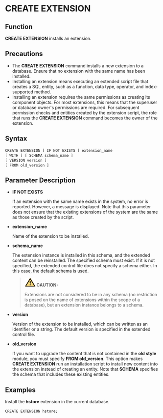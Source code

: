 # CREATE EXTENSION<a name="EN-US_TOPIC_0000001080534638"></a>

## Function<a name="section173831846163116"></a>

**CREATE EXTENSION**  installs an extension.

## Precautions<a name="section786041713618"></a>

-   The  **CREATE EXTENSION**  command installs a new extension to a database. Ensure that no extension with the same name has been installed.
-   Installing an extension means executing an extended script file that creates a SQL entity, such as a function, data type, operator, and index-supported method.
-   Installing an extension requires the same permissions as creating its component objects. For most extensions, this means that the superuser or database owner's permissions are required. For subsequent permission checks and entities created by the extension script, the role that runs the  **CREATE EXTENSION**  command becomes the owner of the extension.

## Syntax<a name="section1374719912321"></a>

```
CREATE EXTENSION [ IF NOT EXISTS ] extension_name
[ WITH ] [ SCHEMA schema_name ]
[ VERSION version ]
[ FROM old_version ]
```

## Parameter Description<a name="section62781959163314"></a>

-   **IF NOT EXISTS**

    If an extension with the same name exists in the system, no error is reported. However, a message is displayed. Note that this parameter does not ensure that the existing extensions of the system are the same as those created by the script.


-   **extension\_name**

    Name of the extension to be installed.


-   **schema\_name**

    The extension instance is installed in this schema, and the extended content can be reinstalled. The specified schema must exist. If it is not specified, the extended control file does not specify a schema either. In this case, the default schema is used.

    >![](public_sys-resources/icon-caution.gif) **CAUTION:** 
    >
    >Extensions are not considered to be in any schema \(no restriction is posed on the name of extensions within the scope of a database\), but an extension instance belongs to a schema.


-   **version**

    Version of the extension to be installed, which can be written as an identifier or a string. The default version is specified in the extended control file.


-   **old\_version**

    If you want to upgrade the content that is not contained in the  **old style**  module, you must specify  **FROM old\_version**. This option makes  **CREATE EXTENSION**  run an installation script to install new content into the extension instead of creating an entity. Note that  **SCHEMA**  specifies the schema that includes these existing entities.


## Examples<a name="section14411351193419"></a>

Install the  **hstore**  extension in the current database.

```
CREATE EXTENSION hstore;
```
